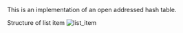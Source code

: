 This is an implementation of an open addressed hash table.

Structure of list item
![list_item](https://user-images.githubusercontent.com/21957448/186776267-1c46bbb2-4f2f-4b91-a3db-6d3f1bad8cbc.png)
